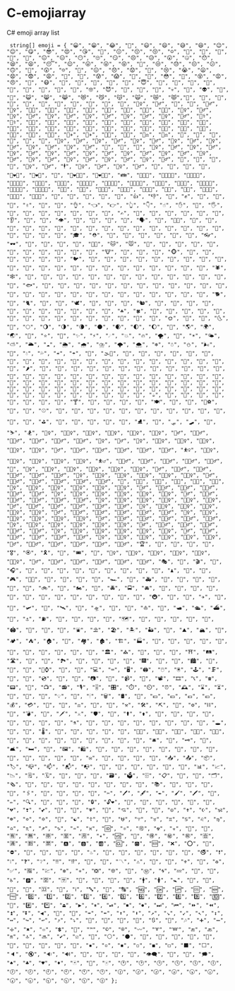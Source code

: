 # C-emojiarray
C# emoji array list

     string[] emoji = { "😀", "😁", "😂", "🤣", "😃", "😄", "😅", "😆", "😉", "😊", "😋", "😎", "😍", "😘", "🥰", "😗", "😙", "😚", "☺️", "🙂", "🤗", "🤩", "🤔", "🤨", "😐", "😑", "😶", "🙄", "😏", "😣", "😥", "😮", "🤐", "😯", "😪", "😫", "😴", "😌", "😛", "😜", "😝", "🤤", "😒", "😓", "😔", "😕", "🙃", "🤑", "😲", "☹️", "🙁", "😖", "😞", "😟", "😤", "😢", "😭", "😦", "😧", "😨", "😩", "🤯", "😬", "😰", "😱", "🥵", "🥶", "😳", "🤪", "😵", "😡", "😠", "🤬", "😷", "🤒", "🤕", "🤢", "🤮", "🤧", "😇", "🤠", "🤡", "🥳", "🥴", "🥺", "🤥", "🤫", "🤭", "🧐", "🤓", "😈", "👿", "👹", "👺", "💀", "👻", "👽", "🤖", "💩", "😺", "😸", "😹", "😻", "😼", "😽", "🙀", "😿", "😾","👶", "👧", "🧒", "👦", "👩", "🧑", "👨", "👵", "🧓", "👴", "👲", "👳‍♀️", "👳‍♂️", "🧕", "🧔", "👱‍♂️", "👱‍♀️", "👨‍🦰", "👩‍🦰", "👨‍🦱", "👩‍🦱", "👨‍🦲", "👩‍🦲", "👨‍🦳", "👩‍🦳", "🦸‍♀️", "🦸‍♂️", "🦹‍♀️", "🦹‍♂️", "👮‍♀️", "👮‍♂️", "👷‍♀️", "👷‍♂️", "💂‍♀️", "💂‍♂️", "🕵️‍♀️", "🕵️‍♂️", "👩‍⚕️", "👨‍⚕️", "👩‍🌾", "👨‍🌾", "👩‍🍳", "👨‍🍳", "👩‍🎓", "👨‍🎓", "👩‍🎤", "👨‍🎤", "👩‍🏫", "👨‍🏫", "👩‍🏭", "👨‍🏭", "👩‍💻", "👨‍💻", "👩‍💼", "👨‍💼", "👩‍🔧", "👨‍🔧", "👩‍🔬", "👨‍🔬", "👩‍🎨", "👨‍🎨", "👩‍🚒", "👨‍🚒", "👩‍✈️", "👨‍✈️", "👩‍🚀", "👨‍🚀", "👩‍⚖️", "👨‍⚖️", "👰", "🤵", "👸", "🤴", "🤶", "🎅", "🧙‍♀️", "🧙‍♂️", "🧝‍♀️", "🧝‍♂️", "🧛‍♀️", "🧛‍♂️", "🧟‍♀️", "🧟‍♂️", "🧞‍♀️", "🧞‍♂️", "🧜‍♀️", "🧜‍♂️", "🧚‍♀️", "🧚‍♂️", "👼", "🤰", "🤱", "🙇‍♀️", "🙇‍♂️", "💁‍♀️", "💁‍♂️", "🙅‍♀️", "🙅‍♂️", "🙆‍♀️", "🙆‍♂️", "🙋‍♀️", "🙋‍♂️", "🤦‍♀️", "🤦‍♂️", "🤷‍♀️", "🤷‍♂️", "🙎‍♀️", "🙎‍♂️", "🙍‍♀️", "🙍‍♂️", "💇‍♀️", "💇‍♂️", "💆‍♀️", "💆‍♂️", "🧖‍♀️", "🧖‍♂️", "💅", "🤳", "💃", "🕺", "👯‍♀️", "👯‍♂️", "🕴", "🚶‍♀️", "🚶‍♂️", "🏃‍♀️", "🏃‍♂️", "👫", "👭", "👬", "💑", "👩‍❤️‍👩", "👨‍❤️‍👨", "💏", "👩‍❤️‍💋‍👩", "👨‍❤️‍💋‍👨", "👪", "👨‍👩‍👧", "👨‍👩‍👧‍👦", "👨‍👩‍👦‍👦", "👨‍👩‍👧‍👧", "👩‍👩‍👦", "👩‍👩‍👧", "👩‍👩‍👧‍👦", "👩‍👩‍👦‍👦", "👩‍👩‍👧‍👧", "👨‍👨‍👦", "👨‍👨‍👧", "👨‍👨‍👧‍👦", "👨‍👨‍👦‍👦", "👨‍👨‍👧‍👧", "👩‍👦", "👩‍👧", "👩‍👧‍👦", "👩‍👦‍👦", "👩‍👧‍👧", "👨‍👦", "👨‍👧", "👨‍👧‍👦", "👨‍👦‍👦", "👨‍👧‍👧", "🤲", "👐", "🙌", "👏", "🤝", "👍", "👎", "👊", "✊", "🤛", "🤜", "🤞", "✌️", "🤟", "🤘", "👌", "👈", "👉", "👆", "👇", "☝️", "✋", "🤚", "🖐", "🖖", "👋", "🤙", "💪", "🦵", "🦶", "🖕", "✍️", "🙏", "💍", "💄", "💋", "👄", "👅", "👂", "👃", "👣", "👁", "👀", "🧠", "🦴", "🦷", "🗣", "👤", "👥🧥", "👚", "👕", "👖", "👔", "👗", "👙", "👘", "👠", "👡", "👢", "👞", "👟", "🥾", "🥿", "🧦", "🧤", "🧣", "🎩", "🧢", "👒", "🎓", "⛑", "👑", "👝", "👛", "👜", "💼", "🎒", "👓", "🕶", "🥽", "🥼", "🌂", "🧵", "🧶🐶", "🐱", "🐭", "🐹", "🐰", "🦊", "🦝", "🐻", "🐼", "🦘", "🦡", "🐨", "🐯", "🦁", "🐮", "🐷", "🐽", "🐸", "🐵", "🙈", "🙉", "🙊", "🐒", "🐔", "🐧", "🐦", "🐤", "🐣", "🐥", "🦆", "🦢", "🦅", "🦉", "🦚", "🦜", "🦇", "🐺", "🐗", "🐴", "🦄", "🐝", "🐛", "🦋", "🐌", "🐚", "🐞", "🐜", "🦗", "🕷", "🕸", "🦂", "🦟", "🦠", "🐢", "🐍", "🦎", "🦖", "🦕", "🐙", "🦑", "🦐", "🦀", "🐡", "🐠", "🐟", "🐬", "🐳", "🐋", "🦈", "🐊", "🐅", "🐆", "🦓", "🦍", "🐘", "🦏", "🦛", "🐪", "🐫", "🦙", "🦒", "🐃", "🐂", "🐄", "🐎", "🐖", "🐏", "🐑", "🐐", "🦌", "🐕", "🐩", "🐈", "🐓", "🦃", "🕊", "🐇", "🐁", "🐀", "🐿", "🦔", "🐾", "🐉", "🐲", "🌵", "🎄", "🌲", "🌳", "🌴", "🌱", "🌿", "☘️", "🍀", "🎍", "🎋", "🍃", "🍂", "🍁", "🍄", "🌾", "💐", "🌷", "🌹", "🥀", "🌺", "🌸", "🌼", "🌻", "🌞", "🌝", "🌛", "🌜", "🌚", "🌕", "🌖", "🌗", "🌘", "🌑", "🌒", "🌓", "🌔", "🌙", "🌎", "🌍", "🌏", "💫", "⭐️", "🌟", "✨", "⚡️", "☄️", "💥", "🔥", "🌪", "🌈", "☀️", "🌤", "⛅️", "🌥", "☁️", "🌦", "🌧", "⛈", "🌩", "🌨", "❄️", "☃️", "⛄️", "🌬", "💨", "💧", "💦", "☔️", "☂️", "🌊", "🌫🍏", "🍎", "🍐", "🍊", "🍋", "🍌", "🍉", "🍇", "🍓", "🍈", "🍒", "🍑", "🍍", "🥭", "🥥", "🥝", "🍅", "🍆", "🥑", "🥦", "🥒", "🥬", "🌶", "🌽", "🥕", "🥔", "🍠", "🥐", "🍞", "🥖", "🥨", "🥯", "🧀", "🥚", "🍳", "🥞", "🥓", "🥩", "🍗", "🍖", "🌭", "🍔", "🍟", "🍕", "🥪", "🥙", "🌮", "🌯", "🥗", "🥘", "🥫", "🍝", "🍜", "🍲", "🍛", "🍣", "🍱", "🥟", "🍤", "🍙", "🍚", "🍘", "🍥", "🥮", "🥠", "🍢", "🍡", "🍧", "🍨", "🍦", "🥧", "🍰", "🎂", "🍮", "🍭", "🍬", "🍫", "🍿", "🧂", "🍩", "🍪", "🌰", "🥜", "🍯", "🥛", "🍼", "☕️", "🍵", "🥤", "🍶", "🍺", "🍻", "🥂", "🍷", "🥃", "🍸", "🍹", "🍾", "🥄", "🍴", "🍽", "🥣", "🥡", "🥢⚽️", "🏀", "🏈", "⚾️", "🥎", "🏐", "🏉", "🎾", "🥏", "🎱", "🏓", "🏸", "🥅", "🏒", "🏑", "🥍", "🏏", "⛳️", "🏹", "🎣", "🥊", "🥋", "🎽", "⛸", "🥌", "🛷", "🛹", "🎿", "⛷", "🏂", "🏋️‍♀️", "🏋🏻‍♀️", "🏋🏼‍♀️", "🏋🏽‍♀️", "🏋🏾‍♀️", "🏋🏿‍♀️", "🏋️‍♂️", "🏋🏻‍♂️", "🏋🏼‍♂️", "🏋🏽‍♂️", "🏋🏾‍♂️", "🏋🏿‍♂️", "🤼‍♀️", "🤼‍♂️", "🤸‍♀️", "🤸🏻‍♀️", "🤸🏼‍♀️", "🤸🏽‍♀️", "🤸🏾‍♀️", "🤸🏿‍♀️", "🤸‍♂️", "🤸🏻‍♂️", "🤸🏼‍♂️", "🤸🏽‍♂️", "🤸🏾‍♂️", "🤸🏿‍♂️", "⛹️‍♀️", "⛹🏻‍♀️", "⛹🏼‍♀️", "⛹🏽‍♀️", "⛹🏾‍♀️", "⛹🏿‍♀️", "⛹️‍♂️", "⛹🏻‍♂️", "⛹🏼‍♂️", "⛹🏽‍♂️", "⛹🏾‍♂️", "⛹🏿‍♂️", "🤺", "🤾‍♀️", "🤾🏻‍♀️", "🤾🏼‍♀️", "🤾🏾‍♀️", "🤾🏾‍♀️", "🤾🏿‍♀️", "🤾‍♂️", "🤾🏻‍♂️", "🤾🏼‍♂️", "🤾🏽‍♂️", "🤾🏾‍♂️", "🤾🏿‍♂️", "🏌️‍♀️", "🏌🏻‍♀️", "🏌🏼‍♀️", "🏌🏽‍♀️", "🏌🏾‍♀️", "🏌🏿‍♀️", "🏌️‍♂️", "🏌🏻‍♂️", "🏌🏼‍♂️", "🏌🏽‍♂️", "🏌🏾‍♂️", "🏌🏿‍♂️", "🏇", "🏇🏻", "🏇🏼", "🏇🏽", "🏇🏾", "🏇🏿", "🧘‍♀️", "🧘🏻‍♀️", "🧘🏼‍♀️", "🧘🏽‍♀️", "🧘🏾‍♀️", "🧘🏿‍♀️", "🧘‍♂️", "🧘🏻‍♂️", "🧘🏼‍♂️", "🧘🏽‍♂️", "🧘🏾‍♂️", "🧘🏿‍♂️", "🏄‍♀️", "🏄🏻‍♀️", "🏄🏼‍♀️", "🏄🏽‍♀️", "🏄🏾‍♀️", "🏄🏿‍♀️", "🏄‍♂️", "🏄🏻‍♂️", "🏄🏼‍♂️", "🏄🏽‍♂️", "🏄🏾‍♂️", "🏄🏿‍♂️", "🏊‍♀️", "🏊🏻‍♀️", "🏊🏼‍♀️", "🏊🏽‍♀️", "🏊🏾‍♀️", "🏊🏿‍♀️", "🏊‍♂️", "🏊🏻‍♂️", "🏊🏼‍♂️", "🏊🏽‍♂️", "🏊🏾‍♂️", "🏊🏿‍♂️", "🤽‍♀️", "🤽🏻‍♀️", "🤽🏼‍♀️", "🤽🏽‍♀️", "🤽🏾‍♀️", "🤽🏿‍♀️", "🤽‍♂️", "🤽🏻‍♂️", "🤽🏼‍♂️", "🤽🏽‍♂️", "🤽🏾‍♂️", "🤽🏿‍♂️", "🚣‍♀️", "🚣🏻‍♀️", "🚣🏼‍♀️", "🚣🏽‍♀️", "🚣🏾‍♀️", "🚣🏿‍♀️", "🚣‍♂️", "🚣🏻‍♂️", "🚣🏼‍♂️", "🚣🏽‍♂️", "🚣🏾‍♂️", "🚣🏿‍♂️", "🧗‍♀️", "🧗🏻‍♀️", "🧗🏼‍♀️", "🧗🏽‍♀️", "🧗🏾‍♀️", "🧗🏿‍♀️", "🧗‍♂️", "🧗🏻‍♂️", "🧗🏼‍♂️", "🧗🏽‍♂️", "🧗🏾‍♂️", "🧗🏿‍♂️", "🚵‍♀️", "🚵🏻‍♀️", "🚵🏼‍♀️", "🚵🏽‍♀️", "🚵🏾‍♀️", "🚵🏿‍♀️", "🚵‍♂️", "🚵🏻‍♂️", "🚵🏼‍♂️", "🚵🏽‍♂️", "🚵🏾‍♂️", "🚵🏿‍♂️", "🚴‍♀️", "🚴🏻‍♀️", "🚴🏼‍♀️", "🚴🏽‍♀️", "🚴🏾‍♀️", "🚴🏿‍♀️", "🚴‍♂️", "🚴🏻‍♂️", "🚴🏼‍♂️", "🚴🏽‍♂️", "🚴🏾‍♂️", "🚴🏿‍♂️", "🏆", "🥇", "🥈", "🥉", "🏅", "🎖", "🏵", "🎗", "🎫", "🎟", "🎪", "🤹‍♀️", "🤹🏻‍♀️", "🤹🏼‍♀️", "🤹🏽‍♀️", "🤹🏾‍♀️", "🤹🏿‍♀️", "🤹‍♂️", "🤹🏻‍♂️", "🤹🏼‍♂️", "🤹🏽‍♂️", "🤹🏾‍♂️", "🤹🏿‍♂️", "🎭", "🎨", "🎬", "🎤", "🎧", "🎼", "🎹", "🥁", "🎷", "🎺", "🎸", "🎻", "🎲", "🧩", "♟", "🎯", "🎳", "🎮", "🎰🚗", "🚕", "🚙", "🚌", "🚎", "🏎", "🚓", "🚑", "🚒", "🚐", "🚚", "🚛", "🚜", "🛴", "🚲", "🛵", "🏍", "🚨", "🚔", "🚍", "🚘", "🚖", "🚡", "🚠", "🚟", "🚃", "🚋", "🚞", "🚝", "🚄", "🚅", "🚈", "🚂", "🚆", "🚇", "🚊", "🚉", "✈️", "🛫", "🛬", "🛩", "💺", "🛰", "🚀", "🛸", "🚁", "🛶", "⛵️", "🚤", "🛥", "🛳", "⛴", "🚢", "⚓️", "⛽️", "🚧", "🚦", "🚥", "🚏", "🗺", "🗿", "🗽", "🗼", "🏰", "🏯", "🏟", "🎡", "🎢", "🎠", "⛲️", "⛱", "🏖", "🏝", "🏜", "🌋", "⛰", "🏔", "🗻", "🏕", "⛺️", "🏠", "🏡", "🏘", "🏚", "🏗", "🏭", "🏢", "🏬", "🏣", "🏤", "🏥", "🏦", "🏨", "🏪", "🏫", "🏩", "💒", "🏛", "⛪️", "🕌", "🕍", "🕋", "⛩", "🛤", "🛣", "🗾", "🎑", "🏞", "🌅", "🌄", "🌠", "🎇", "🎆", "🌇", "🌆", "🏙", "🌃", "🌌", "🌉", "🌁⌚️", "📱", "📲", "💻", "⌨️", "🖥", "🖨", "🖱", "🖲", "🕹", "🗜", "💽", "💾", "💿", "📀", "📼", "📷", "📸", "📹", "🎥", "📽", "🎞", "📞", "☎️", "📟", "📠", "📺", "📻", "🎙", "🎚", "🎛", "⏱", "⏲", "⏰", "🕰", "⌛️", "⏳", "📡", "🔋", "🔌", "💡", "🔦", "🕯", "🗑", "🛢", "💸", "💵", "💴", "💶", "💷", "💰", "💳", "🧾", "💎", "⚖️", "🔧", "🔨", "⚒", "🛠", "⛏", "🔩", "⚙️", "⛓", "🔫", "💣", "🔪", "🗡", "⚔️", "🛡", "🚬", "⚰️", "⚱️", "🏺", "🧭", "🧱", "🔮", "🧿", "🧸", "📿", "💈", "⚗️", "🔭", "🧰", "🧲", "🧪", "🧫", "🧬", "🧯", "🔬", "🕳", "💊", "💉", "🌡", "🚽", "🚰", "🚿", "🛁", "🛀", "🛀🏻", "🛀🏼", "🛀🏽", "🛀🏾", "🛀🏿", "🧴", "🧵", "🧶", "🧷", "🧹", "🧺", "🧻", "🧼", "🧽", "🛎", "🔑", "🗝", "🚪", "🛋", "🛏", "🛌", "🖼", "🛍", "🧳", "🛒", "🎁", "🎈", "🎏", "🎀", "🎊", "🎉", "🧨", "🎎", "🏮", "🎐", "🧧", "✉️", "📩", "📨", "📧", "💌", "📥", "📤", "📦", "🏷", "📪", "📫", "📬", "📭", "📮", "📯", "📜", "📃", "📄", "📑", "📊", "📈", "📉", "🗒", "🗓", "📆", "📅", "📇", "🗃", "🗳", "🗄", "📋", "📁", "📂", "🗂", "🗞", "📰", "📓", "📔", "📒", "📕", "📗", "📘", "📙", "📚", "📖", "🔖", "🔗", "📎", "🖇", "📐", "📏", "📌", "📍", "✂️", "🖊", "🖋", "✒️", "🖌", "🖍", "📝", "✏️", "🔍", "🔎", "🔏", "🔐", "🔒", "🔓❤️", "🧡", "💛", "💚", "💙", "💜", "🖤", "💔", "❣️", "💕", "💞", "💓", "💗", "💖", "💘", "💝", "💟", "☮️", "✝️", "☪️", "🕉", "☸️", "✡️", "🔯", "🕎", "☯️", "☦️", "🛐", "⛎", "♈️", "♉️", "♊️", "♋️", "♌️", "♍️", "♎️", "♏️", "♐️", "♑️", "♒️", "♓️", "🆔", "⚛️", "🉑", "☢️", "☣️", "📴", "📳", "🈶", "🈚️", "🈸", "🈺", "🈷️", "✴️", "🆚", "💮", "🉐", "㊙️", "㊗️", "🈴", "🈵", "🈹", "🈲", "🅰️", "🅱️", "🆎", "🆑", "🅾️", "🆘", "❌", "⭕️", "🛑", "⛔️", "📛", "🚫", "💯", "💢", "♨️", "🚷", "🚯", "🚳", "🚱", "🔞", "📵", "🚭", "❗️", "❕", "❓", "❔", "‼️", "⁉️", "🔅", "🔆", "〽️", "⚠️", "🚸", "🔱", "⚜️", "🔰", "♻️", "✅", "🈯️", "💹", "❇️", "✳️", "❎", "🌐", "💠", "Ⓜ️", "🌀", "💤", "🏧", "🚾", "♿️", "🅿️", "🈳", "🈂️", "🛂", "🛃", "🛄", "🛅", "🚹", "🚺", "🚼", "🚻", "🚮", "🎦", "📶", "🈁", "🔣", "ℹ️", "🔤", "🔡", "🔠", "🆖", "🆗", "🆙", "🆒", "🆕", "🆓", "0️⃣", "1️⃣", "2️⃣", "3️⃣", "4️⃣", "5️⃣", "6️⃣", "7️⃣", "8️⃣", "9️⃣", "🔟", "🔢", "#️⃣", "*️⃣", "⏏️", "▶️", "⏸", "⏯", "⏹", "⏺", "⏭", "⏮", "⏩", "⏪", "⏫", "⏬", "◀️", "🔼", "🔽", "➡️", "⬅️", "⬆️", "⬇️", "↗️", "↘️", "↙️", "↖️", "↕️", "↔️", "↪️", "↩️", "⤴️", "⤵️", "🔀", "🔁", "🔂", "🔄", "🔃", "🎵", "🎶", "➕", "➖", "➗", "✖️", "♾", "💲", "💱", "™️", "©️", "®️", "〰️", "➰", "➿", "🔚", "🔙", "🔛", "🔝", "🔜", "✔️", "☑️", "🔘", "⚪️", "⚫️", "🔴", "🔵", "🔺", "🔻", "🔸", "🔹", "🔶", "🔷", "🔳", "🔲", "▪️", "▫️", "◾️", "◽️", "◼️", "◻️", "⬛️", "⬜️", "🔈", "🔇", "🔉", "🔊", "🔔", "🔕", "📣", "📢", "👁‍🗨", "💬", "💭", "🗯", "♠️", "♣️", "♥️", "♦️", "🃏", "🎴", "🀄️", "🕐", "🕑", "🕒", "🕓", "🕔", "🕕", "🕖", "🕗", "🕘", "🕙", "🕚", "🕛", "🕜", "🕝", "🕞", "🕟", "🕠", "🕡", "🕢", "🕣", "🕤", "🕥", "🕦", "🕧" };
